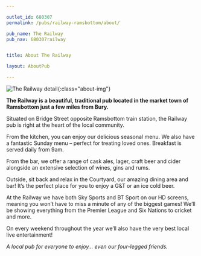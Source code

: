 ```yaml
---

outlet_id: 680307
permalink: /pubs/railway-ramsbottom/about/

pub_name: The Railway
pub_nav: 680307railway


title: About The Railway

layout: AboutPub

---
```

	
![The Railway detail](/pubs/680307_railway/assets/placeholder-wine.jpg){:class="about-img"}


	
**The Railway is a beautiful, traditional pub located in the market town of Ramsbottom just a few miles from Bury.**

Situated on Bridge Street opposite Ramsbottom train station, the Railway pub is right at the heart of the local community.

From the kitchen, you can enjoy our delicious seasonal menu. We also have a fantastic Sunday menu – perfect for treating loved ones. Breakfast is served daily from 9am.

From the bar, we offer a range of cask ales, lager, craft beer and cider alongside an extensive selection of wines, gins and rums. 

Outside, sit back and relax in the Courtyard, our amazing dining area and bar! It’s the perfect place for you to enjoy a G&T or an ice cold beer.

At the Railway we have both Sky Sports and BT Sport on our HD screens, meaning you won’t have to miss a minute of any of the biggest games! We’ll be showing everything from the Premier League 
and Six Nations to cricket and more.

On every weekend throughout the year we’ll also have the very best local live entertainment!

*A local pub for everyone to enjoy… even our four-legged friends.*






